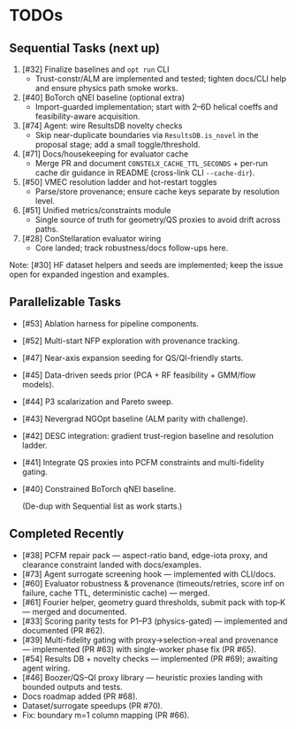 # TODOs

## Sequential Tasks (next up)
1. [#32] Finalize baselines and `opt run` CLI
   - Trust-constr/ALM are implemented and tested; tighten docs/CLI help and ensure physics path smoke works.
2. [#40] BoTorch qNEI baseline (optional extra)
   - Import-guarded implementation; start with 2–6D helical coeffs and feasibility-aware acquisition.
3. [#74] Agent: wire ResultsDB novelty checks
   - Skip near-duplicate boundaries via `ResultsDB.is_novel` in the proposal stage; add a small toggle/threshold.
4. [#71] Docs/housekeeping for evaluator cache
   - Merge PR and document `CONSTELX_CACHE_TTL_SECONDS` + per-run cache dir guidance in README (cross-link CLI `--cache-dir`).
5. [#50] VMEC resolution ladder and hot-restart toggles
   - Parse/store provenance; ensure cache keys separate by resolution level.
6. [#51] Unified metrics/constraints module
   - Single source of truth for geometry/QS proxies to avoid drift across paths.
7. [#28] ConStellaration evaluator wiring
   - Core landed; track robustness/docs follow-ups here.

Note: [#30] HF dataset helpers and seeds are implemented; keep the issue open for expanded ingestion and examples.

## Parallelizable Tasks
- [#53] Ablation harness for pipeline components.
- [#52] Multi-start NFP exploration with provenance tracking.
- [#47] Near-axis expansion seeding for QS/QI-friendly starts.
- [#45] Data-driven seeds prior (PCA + RF feasibility + GMM/flow models).
- [#44] P3 scalarization and Pareto sweep.
- [#43] Nevergrad NGOpt baseline (ALM parity with challenge).
- [#42] DESC integration: gradient trust-region baseline and resolution ladder.
- [#41] Integrate QS proxies into PCFM constraints and multi-fidelity gating.
- [#40] Constrained BoTorch qNEI baseline.

  (De-dup with Sequential list as work starts.)

## Completed Recently
- [#38] PCFM repair pack — aspect-ratio band, edge-iota proxy, and clearance constraint landed with docs/examples.
- [#73] Agent surrogate screening hook — implemented with CLI/docs.
- [#60] Evaluator robustness & provenance (timeouts/retries, score inf on failure, cache TTL, deterministic cache) — merged.
- [#61] Fourier helper, geometry guard thresholds, submit pack with top‑K — merged and documented.
- [#33] Scoring parity tests for P1–P3 (physics-gated) — implemented and documented (PR #62).
- [#39] Multi-fidelity gating with proxy→selection→real and provenance — implemented (PR #63) with single-worker phase fix (PR #65).
- [#54] Results DB + novelty checks — implemented (PR #69); awaiting agent wiring.
- [#46] Boozer/QS–QI proxy library — heuristic proxies landing with bounded outputs and tests.
- Docs roadmap added (PR #68).
- Dataset/surrogate speedups (PR #70).
- Fix: boundary m=1 column mapping (PR #66).
